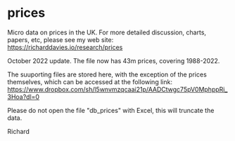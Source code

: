 # prices

Micro data on prices in the UK. For more detailed discussion, charts, papers, etc, please see my web site:  https://richarddavies.io/research/prices

October 2022 update. The file now has 43m prices, covering 1988-2022.

The suuporting files are stored here, with the exception of the prices themselves, which can be accessed at the following link: https://www.dropbox.com/sh/l5wnvmzqcaai21p/AADCtwgc75pV0MphppRi_3Hoa?dl=0

Please do not open the file "db_prices" with Excel, this will truncate the data.

Richard



